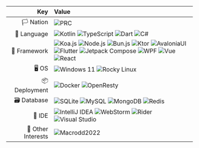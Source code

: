 | Key        | Value |
|------------------:|:-------------|
| 🏳️ Nation         | ![PRC](https://img.shields.io/badge/People's%20Republic%20of%20China-red?style=flat) |
| 💬 Language        | ![Kotlin](https://img.shields.io/badge/Kotlin-7F52FF?style=flat&logo=kotlin&logoColor=white) ![TypeScript](https://img.shields.io/badge/TypeScript-007ACC?style=flat&logo=typescript&logoColor=white) ![Dart](https://img.shields.io/badge/Dart-0175C2?style=flat&logo=dart&logoColor=white) ![C#](https://img.shields.io/badge/C%23-239120?style=flat&logo=c-sharp&logoColor=white) |
| 🧩 Framework       | ![Koa.js](https://img.shields.io/badge/Koa.js-333333?style=flat&logo=node.js&logoColor=white) ![Node.js](https://img.shields.io/badge/Node.js-339933?style=flat&logo=nodedotjs&logoColor=white) ![Bun.js](https://img.shields.io/badge/Bun.js-black?style=flat&logo=bun&logoColor=white) ![Ktor](https://img.shields.io/badge/Ktor-0095D5?style=flat&logo=kotlin&logoColor=white) ![AvaloniaUI](https://img.shields.io/badge/Avalonia-7764FA?style=flat&logo=avalonia&logoColor=white) ![Flutter](https://img.shields.io/badge/Flutter-02569B?style=flat&logo=flutter&logoColor=white) ![Jetpack Compose](https://img.shields.io/badge/Jetpack_Compose-4285F4?style=flat&logo=android&logoColor=white) ![WPF](https://img.shields.io/badge/WPF-68217A?style=flat&logo=windows&logoColor=white) ![Vue](https://img.shields.io/badge/Vue.js-4FC08D?style=flat&logo=vue.js&logoColor=white) ![React](https://img.shields.io/badge/React-20232A?style=flat&logo=react&logoColor=61DAFB) |
| 🖥️ OS             | ![Windows 11](https://img.shields.io/badge/Windows_11-0078D6?style=flat&logo=windows11&logoColor=white) ![Rocky Linux](https://img.shields.io/badge/Rocky%20Linux-10B981?style=flat&logo=linux&logoColor=white) |
| 📦 Deployment      | ![Docker](https://img.shields.io/badge/Docker-2496ED?style=flat&logo=docker&logoColor=white) ![OpenResty](https://img.shields.io/badge/OpenResty-222222?style=flat&logo=nginx&logoColor=white) |
| 🗃️ Database        | ![SQLite](https://img.shields.io/badge/SQLite-003B57?style=flat&logo=sqlite&logoColor=white) ![MySQL](https://img.shields.io/badge/MySQL-4479A1?style=flat&logo=mysql&logoColor=white) ![MongoDB](https://img.shields.io/badge/MongoDB-4EA94B?style=flat&logo=mongodb&logoColor=white) ![Redis](https://img.shields.io/badge/Redis-DC382D?style=flat&logo=redis&logoColor=white) |
| 🧠 IDE            | ![IntelliJ IDEA](https://img.shields.io/badge/IDEA-000000?style=flat&logo=intellijidea&logoColor=white) ![WebStorm](https://img.shields.io/badge/WebStorm-000000?style=flat&logo=webstorm&logoColor=white) ![Rider](https://img.shields.io/badge/Rider-000000?style=flat&logo=rider&logoColor=white) ![Visual Studio](https://img.shields.io/badge/Visual_Studio-5C2D91?style=flat&logo=visualstudio&logoColor=white) |
| 🧩 Other Interests | ![Macrodd2022](https://img.shields.io/badge/Macrodd2022-ff69b4?style=flat&logo=github) |
